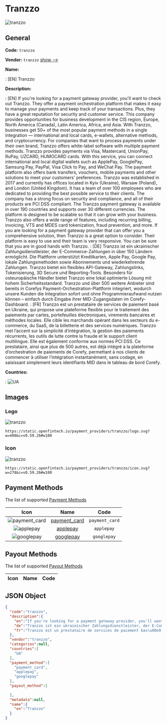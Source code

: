 
# Tranzzo 
![tranzzo](https://static.openfintech.io/payment_providers/tranzzo/logo.svg?w=400&c=v0.59.26#w100)  

## General 
 
**Code:** `tranzzo` 
 
**Vendor:** `tranzzo` [show -->](/vendors/tranzzo/) 
 
**Name:** 
 
:	[EN] Tranzzo 
 
**Description:** 
 
: [EN] If you're looking for a payment gateway provider, you'll want to check out Tranzzo. They offer a payment orchestration platform that makes it easy to manage your payments and keep track of your transactions. Plus, they have a great reputation for security and customer service. This company provides opportunities for business development in the CIS region, Europe, North America (Canada), Latin America, Africa, and Asia. With Tranzzo, businesses get 50+ of the most popular payment methods in a single integration — international and local cards, e-wallets, alternative methods, and cryptocurrency. For companies that want to process payments under their own brand, Tranzzo offers white-label software with multiple payment methods. Tranzzo provides payments via Visa, Mastercard, UnionPay, RuPay, UZCARD, HUMOCARD cards. With this service, you can connect international and local digital wallets such as ApplePay, GooglePay, Samsung Pay, PayPal, Visa Click to Pay, and WeChat Pay. The payment platform also offers bank transfers, vouchers, mobile payments and other solutions to meet your customers' preferences. Tranzzo was established in 2017 and currently has offices located in Kyiv (Ukraine), Warsaw (Poland), and London (United Kingdom). It has a team of over 100 employees who are dedicated to providing the best possible service to their clients. The company has a strong focus on security and compliance, and all of their products are PCI DSS compliant. The Tranzzo payment gateway is available in over 190 countries and supports over 30 different currencies. The platform is designed to be scalable so that it can grow with your business. Tranzzo also offers a wide range of features, including recurring billing, invoicing, VTS and MDES card tokenization, fraud prevention, and more. If you are looking for a payment gateway provider that can offer you a comprehensive solution, then Tranzzo is a great option to consider. Their platform is easy to use and their team is very responsive. You can be sure that you are in good hands with Tranzzo. 
: [DE] Tranzzo ist ein ukrainischer Zahlungsdienstleister, der E-Commerce-Zahlungen in über 150 Ländern ermöglicht. Die Plattform unterstützt Kreditkarten, Apple Pay, Google Pay, lokale Zahlungsmethoden sowie Abonnements und wiederkehrende Zahlungen. Tranzzo bietet ein flexibles API-Gateway, Zahlungslinks, Tokenisierung, 3D Secure und Reporting-Tools. Besonders für osteuropäische Händler bietet Tranzzo eine lokal optimierte Lösung mit hohem Sicherheitsstandard. Tranzzo und über 500 weitere Anbieter sind bereits in Corefys Payment-Orchestration-Plattform integriert, wodurch unsere Kunden die Integration sofort und ohne Programmieraufwand nutzen können – einfach durch Eingabe ihrer MID-Zugangsdaten im Corefy-Dashboard. 
: [FR] Tranzzo est un prestataire de services de paiement basé en Ukraine, qui propose une plateforme flexible pour le traitement des paiements par cartes, portefeuilles électroniques, virements bancaires et méthodes locales. Elle cible les marchands opérant dans les secteurs du e-commerce, du SaaS, de la billetterie et des services numériques. Tranzzo met l’accent sur la simplicité d’intégration, la gestion des paiements récurrents, les outils de lutte contre la fraude et le support client multilingue. Elle est également conforme aux normes PCI DSS. Ce prestataire, ainsi que plus de 500 autres, est déjà intégré à la plateforme d’orchestration de paiements de Corefy, permettant à nos clients de commencer à utiliser l’intégration instantanément, sans codage, en saisissant simplement leurs identifiants MID dans le tableau de bord Corefy. 
 
 
**Countries:** 
 
:	![UA](https://cdnjs.cloudflare.com/ajax/libs/flag-icon-css/3.3.0/flags/4x3/ua.svg#w24)  

## Images 

### Logo 
 
![tranzzo](https://static.openfintech.io/payment_providers/tranzzo/logo.svg?w=400&c=v0.59.26#w100)  

```
https://static.openfintech.io/payment_providers/tranzzo/logo.svg?w=400&c=v0.59.26#w100
```  

### Icon 
 
![tranzzo](https://static.openfintech.io/payment_providers/tranzzo/icon.svg?w=278&c=v0.59.26#w100)  

```
https://static.openfintech.io/payment_providers/tranzzo/icon.svg?w=278&c=v0.59.26#w100
```  

## Payment Methods 
 
The list of supported [Payment Methods](/payment-methods/) 

|Icon|Name|Code| 
|:---:|:---:|:---:| 
|![payment_card](https://static.openfintech.io/payment_methods/payment_card/icon.svg?w=278&c=v0.59.26#w100) |[payment_card](/payment-methods/payment_card/)|`payment_card`| 
|![applepay](https://static.openfintech.io/payment_methods/applepay/icon.svg?w=278&c=v0.59.26#w100) |[applepay](/payment-methods/applepay/)|`applepay`| 
|![googlepay](https://static.openfintech.io/payment_methods/googlepay/icon.svg?w=278&c=v0.59.26#w100) |[googlepay](/payment-methods/googlepay/)|`googlepay`| 
 

## Payout Methods 
 
The list of supported [Payout Methods](/payout-methods/) 

|Icon|Name|Code| 
|:---:|:---:|:---:| 
 

## JSON Object 

```json
{
  "code":"tranzzo",
  "description":{
    "en":"If you're looking for a payment gateway provider, you'll want to check out Tranzzo. They offer a payment orchestration platform that makes it easy to manage your payments and keep track of your transactions. Plus, they have a great reputation for security and customer service. This company provides opportunities for business development in the CIS region, Europe, North America (Canada), Latin America, Africa, and Asia. With Tranzzo, businesses get 50+ of the most popular payment methods in a single integration \u2014 international and local cards, e-wallets, alternative methods, and cryptocurrency. For companies that want to process payments under their own brand, Tranzzo offers white-label software with multiple payment methods.\u00a0Tranzzo provides payments via Visa, Mastercard, UnionPay, RuPay, UZCARD, HUMOCARD cards. With this service, you can connect international and local digital wallets such as ApplePay, GooglePay, Samsung Pay, PayPal, Visa Click to Pay, and WeChat Pay. The payment platform also offers bank transfers, vouchers, mobile payments and other solutions to meet your customers' preferences.\u00a0Tranzzo was established in 2017 and currently has offices located in Kyiv (Ukraine), Warsaw (Poland), and London (United Kingdom). It has a team of over 100 employees who are dedicated to providing the best possible service to their clients. The company has a strong focus on security and compliance, and all of their products are PCI DSS compliant. The Tranzzo payment gateway is available in over 190 countries and supports over 30 different currencies. The platform is designed to be scalable so that it can grow with your business. Tranzzo also offers a wide range of features, including recurring billing, invoicing, VTS and MDES card tokenization, fraud prevention, and more. If you are looking for a payment gateway provider that can offer you a comprehensive solution, then Tranzzo is a great option to consider. Their platform is easy to use and their team is very responsive. You can be sure that you are in good hands with Tranzzo.",
    "de":"Tranzzo ist ein ukrainischer Zahlungsdienstleister, der E-Commerce-Zahlungen in \u00fcber 150 L\u00e4ndern erm\u00f6glicht. Die Plattform unterst\u00fctzt Kreditkarten, Apple Pay, Google Pay, lokale Zahlungsmethoden sowie Abonnements und wiederkehrende Zahlungen. Tranzzo bietet ein flexibles API-Gateway, Zahlungslinks, Tokenisierung, 3D Secure und Reporting-Tools. Besonders f\u00fcr osteurop\u00e4ische H\u00e4ndler bietet Tranzzo eine lokal optimierte L\u00f6sung mit hohem Sicherheitsstandard. Tranzzo und \u00fcber 500 weitere Anbieter sind bereits in Corefys Payment-Orchestration-Plattform integriert, wodurch unsere Kunden die Integration sofort und ohne Programmieraufwand nutzen k\u00f6nnen \u2013 einfach durch Eingabe ihrer MID-Zugangsdaten im Corefy-Dashboard.",
    "fr":"Tranzzo est un prestataire de services de paiement bas\u00e9 en Ukraine, qui propose une plateforme flexible pour le traitement des paiements par cartes, portefeuilles \u00e9lectroniques, virements bancaires et m\u00e9thodes locales. Elle cible les marchands op\u00e9rant dans les secteurs du e-commerce, du SaaS, de la billetterie et des services num\u00e9riques. Tranzzo met l\u2019accent sur la simplicit\u00e9 d\u2019int\u00e9gration, la gestion des paiements r\u00e9currents, les outils de lutte contre la fraude et le support client multilingue. Elle est \u00e9galement conforme aux normes PCI DSS. Ce prestataire, ainsi que plus de 500 autres, est d\u00e9j\u00e0 int\u00e9gr\u00e9 \u00e0 la plateforme d\u2019orchestration de paiements de Corefy, permettant \u00e0 nos clients de commencer \u00e0 utiliser l\u2019int\u00e9gration instantan\u00e9ment, sans codage, en saisissant simplement leurs identifiants MID dans le tableau de bord Corefy."
  },
  "vendor":"tranzzo",
  "categories":null,
  "countries":[
    "UA"
  ],
  "payment_method":[
    "payment_card",
    "applepay",
    "googlepay"
  ],
  "payout_method":[
    
  ],
  "metadata":null,
  "name":{
    "en":"Tranzzo"
  }
}
```  

